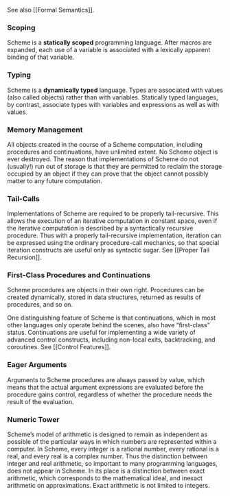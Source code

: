 See also [[Formal Semantics]].

### Scoping

Scheme is a **statically scoped** programming language. After macros are expanded, each use of a variable is associated with a lexically apparent binding of that variable.

### Typing

Scheme is a **dynamically typed** language. Types are associated with values (also called objects) rather than with variables. Statically typed languages, by contrast, associate types with variables and expressions as well as with values.

### Memory Management

All objects created in the course of a Scheme computation, including procedures and continuations, have unlimited extent. No Scheme object is ever destroyed. The reason that implementations of Scheme do not (usually!) run out of storage is that they are permitted to reclaim the storage occupied by an object if they can prove that the object cannot possibly matter to any future computation.

### Tail-Calls

Implementations of Scheme are required to be properly tail-recursive. This allows the execution of an iterative computation in constant space, even if the iterative computation is described by a syntactically recursive procedure. Thus with a properly tail-recursive implementation, iteration can be expressed using the ordinary procedure-call mechanics, so that special iteration constructs are useful only as syntactic sugar. See [[Proper Tail Recursion]].

### First-Class Procedures and Continuations

Scheme procedures are objects in their own right. Procedures can be created dynamically, stored in data structures, returned as results of procedures, and so on.

One distinguishing feature of Scheme is that continuations, which in most other languages only operate behind the scenes, also have “first-class” status. Continuations are useful for implementing a wide variety of advanced control constructs, including non-local exits, backtracking, and coroutines. See [[Control Features]].

### Eager Arguments

Arguments to Scheme procedures are always passed by value, which means that the actual argument expressions are evaluated before the procedure gains control, regardless of whether the procedure needs the result of the evaluation.

### Numeric Tower

Scheme’s model of arithmetic is designed to remain as independent as possible of the particular ways in which numbers are represented within a computer. In Scheme, every integer is a rational number, every rational is a real, and every real is a complex number. Thus the distinction between integer and real arithmetic, so important to many programming languages, does not appear in Scheme. In its place is a distinction between exact arithmetic, which corresponds to the mathematical ideal, and inexact arithmetic on approximations. Exact arithmetic is not limited to integers.